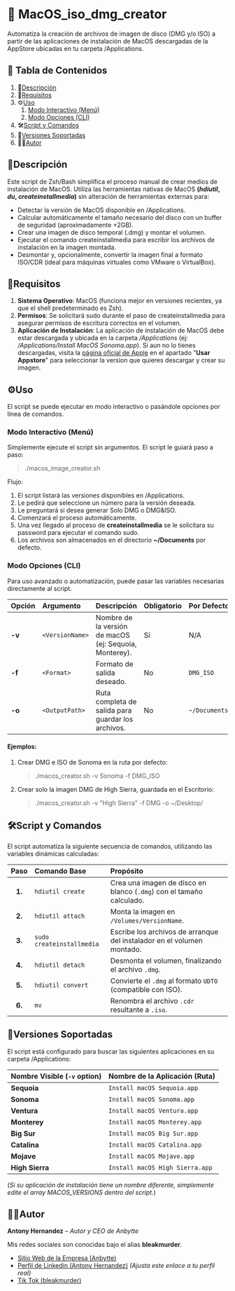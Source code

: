 # 🍎 MacOS_iso_dmg_creator
Automatiza la creación de archivos de imagen de disco (DMG y/o ISO) a partir de las aplicaciones de instalación de MacOS 
descargadas de la AppStore ubicadas en tu carpeta /Applications.

## 🧭 Tabla de Contenidos
1. 📜[Descripción](#Descripción)
2. 🚀[Requisitos](#Requisitos)
3. ⚙️[Uso](#Uso)
   1. [Modo Interactivo (Menú)](#Modo-Interactivo-Menú)
   2. [Modo Opciones (CLI)](#Modo-Opciones-CLI)
4. 🛠️[Script y Comandos](#Script-y-Comandos)
5. 📄[Versiones Soportadas](#Versiones-Soportadas)
6. 🙋‍♂️[Autor](#Autor)

## 📜Descripción
Este script de Zsh/Bash simplifica el proceso manual de crear medios de instalación de MacOS. Utiliza las herramientas 
nativas de MacOS **(*hdiutil*, *du*, *createinstallmedia*)** sin alteración de herramientas externas para:

- Detectar la versión de MacOS disponible en /Applications.
- Calcular automáticamente el tamaño necesario del disco con un buffer de seguridad (aproximadamente +2GB).
- Crear una imagen de disco temporal (.dmg) y montar el volumen.
- Ejecutar el comando createinstallmedia para escribir los archivos de instalación en la imagen montada.
- Desmontar y, opcionalmente, convertir la imagen final a formato ISO/CDR (ideal para máquinas virtuales como VMware o VirtualBox).

## 🚀Requisitos
1. **Sistema Operativo**: MacOS (funciona mejor en versiones recientes, ya que el shell predeterminado es Zsh).
2. **Permisos**: Se solicitará sudo durante el paso de createinstallmedia para asegurar permisos de escritura correctos en el volumen.
3. **Aplicación de Instalación**: La aplicación de instalación de MacOS debe estar descargada y ubicada en la carpeta */Applications* (ej: */Applications/Install MacOS Sonoma.app*).
Si aun no lo tienes descargadas, visita la [página oficial de Apple](https://support.apple.com/es-lamr/102662) en el apartado
"**Usar Appstore**" para seleccionar la version que quieres descargar y crear su imagen.

## ⚙️Uso
El script se puede ejecutar en modo interactivo o pasándole opciones por línea de comandos.

### Modo Interactivo (Menú)
Simplemente ejecute el script sin argumentos. El script le guiará paso a paso:

> ./macos_image_creator.sh

Flujo:
1. El script listará las versiones disponibles en /Applications.
2. Le pedirá que seleccione un número para la versión deseada.
3. Le preguntará si desea generar Solo DMG o DMG&ISO.
4. Comenzará el proceso automáticamente.
5. Una vez llegado al proceso de **createinstallmedia** se le solicítara su password para ejecutar el comando sudo.
6. Los archivos son almacenados en el directorio **~/Documents** por defecto.

### Modo Opciones (CLI)
Para uso avanzado o automatización, puede pasar las variables necesarias directamente al script.

| Opción | Argumento | Descripción | Obligatorio | Por Defecto |
| :--- | :--- | :--- | :--- | :--- |
| **-v** | `<VersionName>` | Nombre de la versión de macOS (ej: Sequoia, Monterey). | Sí | N/A |
| **-f** | `<Format>` | Formato de salida deseado. | No | `DMG_ISO` |
| **-o** | `<OutputPath>` | Ruta completa de salida para guardar los archivos. | No | `~/Documents/` |

#### Ejemplos:
1. Crear DMG e ISO de Sonoma en la ruta por defecto:
    > ./macos_creator.sh -v Sonoma -f DMG_ISO
2. Crear solo la imagen DMG de High Sierra, guardada en el Escritorio:
    > ./macos_creator.sh -v "High Sierra" -f DMG -o ~/Desktop/

## 🛠️Script y Comandos
El script automatiza la siguiente secuencia de comandos, utilizando las variables dinámicas calculadas:

| Paso | Comando Base | Propósito |
| :---: | :--- | :--- |
| **1.** | `hdiutil create` | Crea una imagen de disco en blanco (`.dmg`) con el tamaño calculado. |
| **2.** | `hdiutil attach` | Monta la imagen en `/Volumes/VersionName`. |
| **3.** | `sudo createinstallmedia` | Escribe los archivos de arranque del instalador en el volumen montado. |
| **4.** | `hdiutil detach` | Desmonta el volumen, finalizando el archivo `.dmg`. |
| **5.** | `hdiutil convert` | Convierte el `.dmg` al formato `UDTO` (compatible con ISO). |
| **6.** | `mv` | Renombra el archivo `.cdr` resultante a `.iso`. |


## 📄Versiones Soportadas
El script está configurado para buscar las siguientes aplicaciones en su carpeta /Applications:

| Nombre Visible (`-v` option) | Nombre de la Aplicación (Ruta) |
| :--- | :--- |
| **Sequoia** | `Install macOS Sequoia.app` |
| **Sonoma** | `Install macOS Sonoma.app` |
| **Ventura** | `Install macOS Ventura.app` |
| **Monterey** | `Install macOS Monterey.app` |
| **Big Sur** | `Install macOS Big Sur.app` |
| **Catalina** | `Install macOS Catalina.app` |
| **Mojave** | `Install macOS Mojave.app` |
| **High Sierra** | `Install macOS High Sierra.app` |

(*Si su aplicación de instalación tiene un nombre diferente, simplemente edite el array MACOS_VERSIONS dentro del script.*)

## 🙋‍♂️Autor

**Antony Hernandez** – *Autor y CEO de Anbytte*

Mis redes sociales son conocidas bajo el alias **bleakmurder**.

* [Sitio Web de la Empresa (Anbytte)](https://www.anbytte.com)
* [Perfil de Linkedin (Antony Hernandez)](https://www.linkedin.com/in/anhb96)  *(Ajusta este enlace a tu perfil real)*
* [Tik Tok (bleakmurder)](https://www.tiktok.com/@anhb96)
